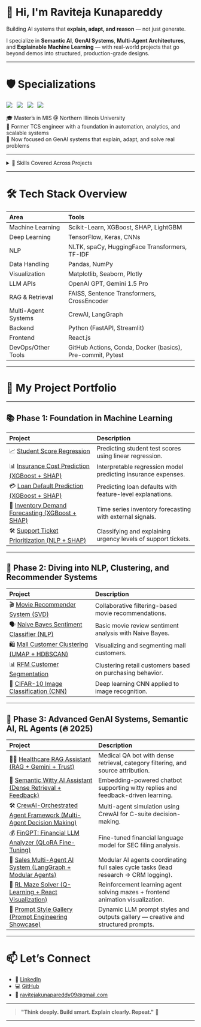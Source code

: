 

# 👋 Hi, I'm Raviteja Kunapareddy

Building AI systems that **explain, adapt, and reason** — not just generate.

I specialize in **Semantic AI**, **GenAI Systems**, **Multi-Agent Architectures**, and **Explainable Machine Learning** — with real-world projects that go beyond demos into structured, production-grade designs.

---

# 🛡️ Specializations

<p>
  <img src="https://img.shields.io/badge/ML-End_to_End-green?style=flat-square"/>&nbsp;&nbsp;
  <img src="https://img.shields.io/badge/NLP-Structured_Text-blue?style=flat-square"/>&nbsp;&nbsp;
  <img src="https://img.shields.io/badge/GenAI-RAG_+_Agents-purple?style=flat-square"/>&nbsp;&nbsp;
  <img src="https://img.shields.io/badge/Explainability-SHAP_Deep-orange?style=flat-square"/>
</p>

🎓 Master’s in MIS @ Northern Illinois University  
💼 Former TCS engineer with a foundation in automation, analytics, and scalable systems  
🚀 Now focused on GenAI systems that explain, adapt, and solve real problems

---

<details>
<summary>🧠 Skills Covered Across Projects</summary>

- ✅ Machine Learning: Regression, Classification, Clustering, XGBoost, LightGBM, SHAP Explainability
- ✅ Deep Learning: CNNs, Fine-tuning LLMs (QLoRA), TensorFlow, Keras
- ✅ NLP: Tokenization, Embeddings, TF-IDF, spaCy, NLTK, HuggingFace Transformers
- ✅ Semantic Search: Sentence Transformers, FAISS, CrossEncoder
- ✅ RAG Systems: Dense + Filtered Retrieval Pipelines
- ✅ Multi-Agent Coordination: CrewAI, LangGraph
- ✅ RL Agents: Q-Learning, Policy Extraction, Visualization
- ✅ Data Handling: Pandas, NumPy, Feature Engineering
- ✅ Visualization: Matplotlib, Seaborn, Plotly, SHAP plots
- ✅ Deployment: FastAPI, Streamlit, LangServe
- ✅ Frontend Integrations: React + LLM APIs
- ✅ DevOps/Testing: GitHub Actions, Docker, Pre-commit, Pytest
- ✅ Prompt Engineering Playgrounds

</details>

---

# 🛠️ Tech Stack Overview

| Area                | Tools                                                                 |
|:--------------------|:---------------------------------------------------------------------|
| Machine Learning    | Scikit-Learn, XGBoost, SHAP, LightGBM                                 |
| Deep Learning       | TensorFlow, Keras, CNNs                                               |
| NLP                 | NLTK, spaCy, HuggingFace Transformers, TF-IDF                        |
| Data Handling       | Pandas, NumPy                                                         |
| Visualization       | Matplotlib, Seaborn, Plotly                                           |
| LLM APIs            | OpenAI GPT, Gemini 1.5 Pro                                            |
| RAG & Retrieval     | FAISS, Sentence Transformers, CrossEncoder                            |
| Multi-Agent Systems | CrewAI, LangGraph                                                     |
| Backend             | Python (FastAPI, Streamlit)                                           |
| Frontend            | React.js                                                              |
| DevOps/Other Tools  | GitHub Actions, Conda, Docker (basics), Pre-commit, Pytest            |

---

# 🧩 My Project Portfolio

---

## 📚 Phase 1: Foundation in Machine Learning

| Project | Description |
|:--------|:------------|
| 📈 [Student Score Regression](https://github.com/RaviKunapareddy/student-score-regression) | Predicting student test scores using linear regression. |
| 📊 [Insurance Cost Prediction (XGBoost + SHAP)](https://github.com/RaviKunapareddy/insurance-cost-xgboost) | Interpretable regression model predicting insurance expenses. |
| 💳 [Loan Default Prediction (XGBoost + SHAP)](https://github.com/RaviKunapareddy/loan-default-prediction-shap) | Predicting loan defaults with feature-level explanations. |
| 🛒 [Inventory Demand Forecasting (XGBoost + SHAP)](https://github.com/RaviKunapareddy/inventory-demand-forecasting-shap) | Time series inventory forecasting with external signals. |
| 🛠️ [Support Ticket Prioritization (NLP + SHAP)](https://github.com/RaviKunapareddy/support-ticket-priority-nlp) | Classifying and explaining urgency levels of support tickets. |

---

## 🧠 Phase 2: Diving into NLP, Clustering, and Recommender Systems

| Project | Description |
|:--------|:------------|
| 🎬 [Movie Recommender System (SVD)](https://github.com/RaviKunapareddy/movie-recommender-svd) | Collaborative filtering-based movie recommendations. |
| 🗣️ [Naive Bayes Sentiment Classifier (NLP)](https://github.com/RaviKunapareddy/naive-bayes-sentiment-nlp) | Basic movie review sentiment analysis with Naive Bayes. |
| 🛍️ [Mall Customer Clustering (UMAP + HDBSCAN)](https://github.com/RaviKunapareddy/mall-customer-clustering) | Visualizing and segmenting mall customers. |
| 📊 [RFM Customer Segmentation](https://github.com/RaviKunapareddy/rfm-customer-segmentation) | Clustering retail customers based on purchasing behavior. |
| 🧪 [CIFAR-10 Image Classification (CNN)](https://github.com/RaviKunapareddy/cifar10-image-classification-cnn) | Deep learning CNN applied to image recognition. |

---

## 🚀 Phase 3: Advanced GenAI Systems, Semantic AI, RL Agents (🔥 2025)

| Project | Description |
|:--------|:------------|
| 🧑‍⚕️ [Healthcare RAG Assistant (RAG + Gemini + Trust)](https://github.com/RaviKunapareddy/rag-healthcare-assistant) | Medical QA bot with dense retrieval, category filtering, and source attribution. |
| 🤖 [Semantic Witty AI Assistant (Dense Retrieval + Feedback)](https://github.com/RaviKunapareddy/semantic-witty-ai-assistant) | Embedding-powered chatbot supporting witty replies and feedback-driven learning. |
| 🛠️ [CrewAI-Orchestrated Agent Framework (Multi-Agent Decision Making)](https://github.com/RaviKunapareddy/CrewAI-Orchestrated-Agent-Framework) | Multi-agent simulation using CrewAI for C-suite decision-making. |
| 💰 [FinGPT: Financial LLM Analyzer (QLoRA Fine-Tuning)](https://github.com/RaviKunapareddy/fingpt-financial-llm-analyzer) | Fine-tuned financial language model for SEC filing analysis. |
| 🎯 [Sales Multi-Agent AI System (LangGraph + Modular Agents)](https://github.com/RaviKunapareddy/Sales-Multi-Agent-AI) | Modular AI agents coordinating full sales cycle tasks (lead research → CRM logging). |
| 🧩 [RL Maze Solver (Q-Learning + React Visualization)](https://github.com/RaviKunapareddy/rl-maze-solver) | Reinforcement learning agent solving mazes + frontend animation visualization. |
| 🎨 [Prompt Style Gallery (Prompt Engineering Showcase)](https://github.com/RaviKunapareddy/prompt-style-gallery) | Dynamic LLM prompt styles and outputs gallery — creative and structured prompts. |

---

# 📫 Let’s Connect

- 💼 [LinkedIn](https://www.linkedin.com/in/ravi-kunapareddy/)  
- 💻 [GitHub](https://github.com/RaviKunapareddy)  
- 📧 [ravitejakunapareddy09@gmail.com](mailto:ravitejakunapareddy09@gmail.com)

---

> **"Think deeply. Build smart. Explain clearly. Repeat."** 🚀

---

